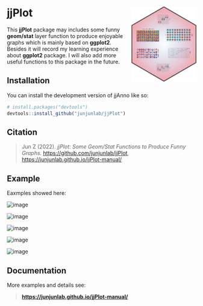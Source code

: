 # jjPlot <img src="man/jjplot-logo.svg" align="right" height="200" />

<!-- badges: start -->
  
  This **jjPlot** package may includes some funny **geom/stat** layer function to produce enjoyable graphs which is mainly based on **ggplot2**. Besides it will record my learning experience about **ggplot2** package. I will also add more useful functions to this package in the future.

<!-- badges: end -->
  
  ## Installation
  
  You can install the development version of jjAnno like so:
  
  ``` r
# install.packages("devtools")
devtools::install_github("junjunlab/jjPlot")
```

## Citation

> Jun Z (2022). *jjPlot: Some Geom/Stat Functions to Produce Funny Graphs.*  https://github.com/junjunlab/jjPlot, https://junjunlab.github.io/jjPlot-manual/
  
## Example
  
Eaxmples showed here:
  
![image](https://user-images.githubusercontent.com/64965509/184105867-6d4cb403-35c4-441f-bc03-78820ca7eab4.png)

![image](https://user-images.githubusercontent.com/64965509/185117157-40bf0dbc-36db-4f29-99e0-f9e8c1d32049.png)

![image](https://user-images.githubusercontent.com/64965509/185117040-734f828d-24ae-42dc-ac67-3a790a4237d6.png)

![image](https://user-images.githubusercontent.com/64965509/186312112-6dfa2992-afea-4e33-91ee-853e6ba965b9.png)

![image](https://user-images.githubusercontent.com/64965509/186625982-7f012662-9082-45b8-95e3-18c41e42da7e.png)

## Documentation

More examples and details see:
  
> **https://junjunlab.github.io/jjPlot-manual/**
  
